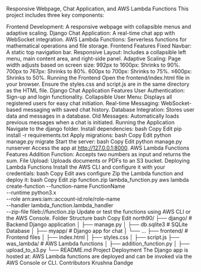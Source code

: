 Responsive Webpage, Chat Application, and AWS Lambda Functions
This project includes three key components:

Frontend Development: A responsive webpage with collapsible menus and adaptive scaling.
Django Chat Application: A real-time chat app with WebSocket integration.
AWS Lambda Functions: Serverless functions for mathematical operations and file storage.
Frontend
Features
Fixed Navbar: A static top navigation bar.
Responsive Layout: Includes a collapsible left menu, main content area, and right-side panel.
Adaptive Scaling: Page width adjusts based on screen size:
992px to 1600px: Shrinks to 90%.
700px to 767px: Shrinks to 80%.
600px to 700px: Shrinks to 75%.
≤600px: Shrinks to 50%.
Running the Frontend
Open the frontend/index.html file in your browser.
Ensure the styles.css and script.js are in the same directory as the HTML file.
Django Chat Application
Features
User Authentication: Sign-up and login functionality.
Collapsible User Menu: Displays all registered users for easy chat initiation.
Real-time Messaging: WebSocket-based messaging with saved chat history.
Database Integration: Stores user data and messages in a database.
Old Messages: Automatically loads previous messages when a chat is initiated.
Running the Application
Navigate to the django folder.
Install dependencies:
bash
Copy
Edit
pip install -r requirements.txt
Apply migrations:
bash
Copy
Edit
python manage.py migrate
Start the server:
bash
Copy
Edit
python manage.py runserver
Access the app at http://127.0.0.1:8000.
AWS Lambda Functions
Features
Addition Function: Accepts two numbers as input and returns the sum.
File Upload: Uploads documents or PDFs to an S3 bucket.
Deploying Lambda Functions
Install the AWS CLI and configure it with your credentials:
bash
Copy
Edit
aws configure
Zip the Lambda function and deploy it:
bash
Copy
Edit
zip function.zip lambda_function.py
aws lambda create-function --function-name FunctionName \
    --runtime python3.x \
    --role arn:aws:iam::account-id:role/role-name \
    --handler lambda_function.lambda_handler \
    --zip-file fileb://function.zip
Update or test the functions using AWS CLI or the AWS Console.
Folder Structure
bash
Copy
Edit
north90/
├── django/                 # Backend Django application
│   ├── manage.py
│   ├── db.sqlite3          # SQLite Database
│   ├── myapp/              # Django app for chat
│   └── ...
├── frontend/               # Frontend files
│   ├── index.html
│   ├── styles.css
│   ├── script.js
├── was_lambda/             # AWS Lambda functions
│   ├── addition_function.py
│   ├── upload_to_s3.py
└── README.md
Project Deployment
The Django app is hosted at: 
AWS Lambda functions are deployed and can be invoked via the AWS Console or CLI.
Contributors
Krushna Dandge

